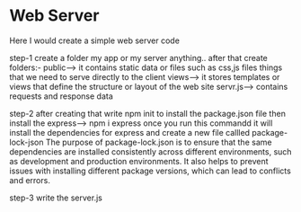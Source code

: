 # Web Server
 Here I would create a simple web server code 

step-1 
create a folder my app or my server anything..
after that create folders:-
public--> it contains static data or files such as css,js files things that we need to serve directly to the client 
views--> it stores templates or views that define the structure or layout of the web site 
servr.js--> contains requests and response data 

step-2 
after creating that write npm init to install the package.json file 
then install the express--> npm i express
once you run this commandd it will install the dependencies for express and create a new file callled package-lock-json
The purpose of package-lock.json is to ensure that the same dependencies are installed consistently across different environments, such as development and production environments. It also helps to prevent issues with installing different package versions, which can lead to conflicts and errors.

step-3
write the server.js 
